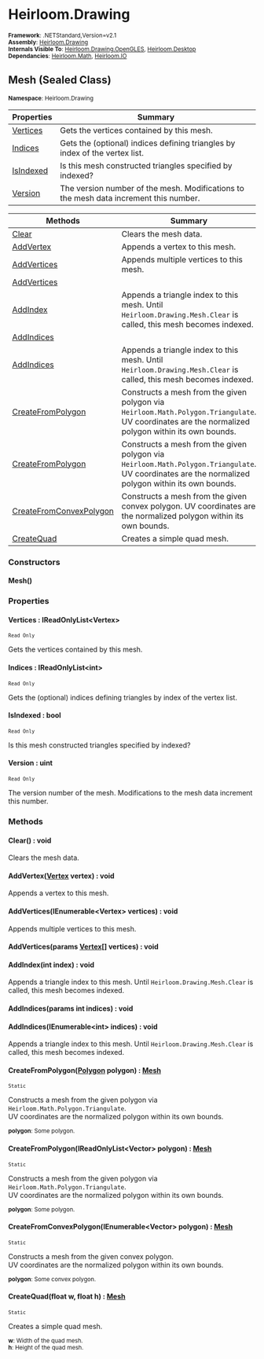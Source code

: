 # Heirloom.Drawing

<small>**Framework**: .NETStandard,Version=v2.1</small>  
<small>**Assembly**: [Heirloom.Drawing](../Heirloom.Drawing/Heirloom.Drawing.md)</small>  
<small>**Internals Visible To**: [Heirloom.Drawing.OpenGLES](../Heirloom.Drawing.OpenGLES/Heirloom.Drawing.OpenGLES.md), [Heirloom.Desktop](../Heirloom.Desktop/Heirloom.Desktop.md)</small>  
<small>**Dependancies**: [Heirloom.Math](../Heirloom.Math/Heirloom.Math.md), [Heirloom.IO](../Heirloom.IO/Heirloom.IO.md)</small>  

## Mesh (Sealed Class)
<small>**Namespace**: Heirloom.Drawing</small>  

| Properties                | Summary                                                                               |
|---------------------------|---------------------------------------------------------------------------------------|
| [Vertices](#VER648B0F21)  | Gets the vertices contained by this mesh.                                             |
| [Indices](#INDA2E87CDB)   | Gets the (optional) indices defining triangles by index of the vertex list.           |
| [IsIndexed](#ISI97FBDC75) | Is this mesh constructed triangles specified by indexed?                              |
| [Version](#VERFB25B632)   | The version number of the mesh. Modifications to the mesh data increment this number. |

| Methods                                 | Summary                                                                                                                                            |
|-----------------------------------------|----------------------------------------------------------------------------------------------------------------------------------------------------|
| [Clear](#CLE4538C554)                   | Clears the mesh data.                                                                                                                              |
| [AddVertex](#ADD16B64495)               | Appends a vertex to this mesh.                                                                                                                     |
| [AddVertices](#ADD43612F17)             | Appends multiple vertices to this mesh.                                                                                                            |
| [AddVertices](#ADDD003481B)             |                                                                                                                                                    |
| [AddIndex](#ADD822885DD)                | Appends a triangle index to this mesh. Until `Heirloom.Drawing.Mesh.Clear` is called, this mesh becomes indexed.                                   |
| [AddIndices](#ADDA703B231)              |                                                                                                                                                    |
| [AddIndices](#ADD9A18089A)              | Appends a triangle index to this mesh. Until `Heirloom.Drawing.Mesh.Clear` is called, this mesh becomes indexed.                                   |
| [CreateFromPolygon](#CRE5F92A686)       | Constructs a mesh from the given polygon via `Heirloom.Math.Polygon.Triangulate`. UV coordinates are the normalized polygon within its own bounds. |
| [CreateFromPolygon](#CREAC2ED974)       | Constructs a mesh from the given polygon via `Heirloom.Math.Polygon.Triangulate`. UV coordinates are the normalized polygon within its own bounds. |
| [CreateFromConvexPolygon](#CREE4C0310F) | Constructs a mesh from the given convex polygon. UV coordinates are the normalized polygon within its own bounds.                                  |
| [CreateQuad](#CRE3F182D02)              | Creates a simple quad mesh.                                                                                                                        |

### Constructors

#### Mesh()

### Properties

#### <a name="VER648B0F21"></a>Vertices : IReadOnlyList\<Vertex>

<small>`Read Only`</small>

Gets the vertices contained by this mesh.

#### <a name="INDA2E87CDB"></a>Indices : IReadOnlyList\<int>

<small>`Read Only`</small>

Gets the (optional) indices defining triangles by index of the vertex list.

#### <a name="ISI97FBDC75"></a>IsIndexed : bool

<small>`Read Only`</small>

Is this mesh constructed triangles specified by indexed?

#### <a name="VERFB25B632"></a>Version : uint

<small>`Read Only`</small>

The version number of the mesh. Modifications to the mesh data increment this number.

### Methods

#### <a name="CLE4538C554"></a>Clear() : void

Clears the mesh data.

#### <a name="ADD16B64495"></a>AddVertex([Vertex](Heirloom.Drawing.Vertex.md) vertex) : void

Appends a vertex to this mesh.


#### <a name="ADD43612F17"></a>AddVertices(IEnumerable\<Vertex> vertices) : void

Appends multiple vertices to this mesh.


#### <a name="ADDD003481B"></a>AddVertices(params [Vertex[]](Heirloom.Drawing.Vertex.md) vertices) : void


#### <a name="ADD822885DD"></a>AddIndex(int index) : void

Appends a triangle index to this mesh. Until `Heirloom.Drawing.Mesh.Clear` is called, this mesh becomes indexed.


#### <a name="ADDA703B231"></a>AddIndices(params int indices) : void


#### <a name="ADD9A18089A"></a>AddIndices(IEnumerable\<int> indices) : void

Appends a triangle index to this mesh. Until `Heirloom.Drawing.Mesh.Clear` is called, this mesh becomes indexed.


#### <a name="CRE5F92A686"></a>CreateFromPolygon([Polygon](../Heirloom.Math/Heirloom.Math.Polygon.md) polygon) : [Mesh](Heirloom.Drawing.Mesh.md)
<small>`Static`</small>

Constructs a mesh from the given polygon via `Heirloom.Math.Polygon.Triangulate`.   
 UV coordinates are the normalized polygon within its own bounds.

<small>**polygon**: <param name="polygon">Some polygon.</param></small>  

#### <a name="CREAC2ED974"></a>CreateFromPolygon(IReadOnlyList\<Vector> polygon) : [Mesh](Heirloom.Drawing.Mesh.md)
<small>`Static`</small>

Constructs a mesh from the given polygon via `Heirloom.Math.Polygon.Triangulate`.   
 UV coordinates are the normalized polygon within its own bounds.

<small>**polygon**: <param name="polygon">Some polygon.</param></small>  

#### <a name="CREE4C0310F"></a>CreateFromConvexPolygon(IEnumerable\<Vector> polygon) : [Mesh](Heirloom.Drawing.Mesh.md)
<small>`Static`</small>

Constructs a mesh from the given convex polygon.   
 UV coordinates are the normalized polygon within its own bounds.

<small>**polygon**: <param name="polygon">Some convex polygon.</param></small>  

#### <a name="CRE3F182D02"></a>CreateQuad(float w, float h) : [Mesh](Heirloom.Drawing.Mesh.md)
<small>`Static`</small>

Creates a simple quad mesh.

<small>**w**: <param name="w">Width of the quad mesh.</param></small>  
<small>**h**: <param name="h">Height of the quad mesh.</param></small>  

